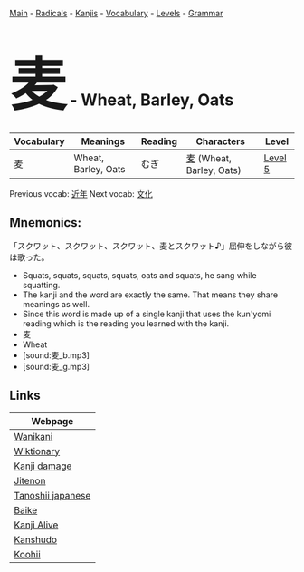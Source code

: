 <style> bigfont {font-size: 100px}</style>
[Main](../README.md) -
[Radicals](../radicals.md) -
[Kanjis](../kanjis.md) -
[Vocabulary](../vocabulary.md) -
[Levels](../levels.md) -
[Grammar](../grammar.md)
# <bigfont> 麦</bigfont> - Wheat, Barley, Oats 

| Vocabulary | Meanings | Reading | Characters | Level |
| --- | --- | --- | --- | --- |
| 麦 | Wheat, Barley, Oats | むぎ |  [麦](../kanjis/麦.md) (Wheat, Barley, Oats) | [Level 5](../levels/wk_level5.md) |

Previous vocab: [近年](近年.md) Next vocab: [文化](文化.md) 

## Mnemonics:
「スクワット、スクワット、スクワット、麦とスクワット♪」屈伸をしながら彼は歌った。
* Squats, squats, squats, squats, oats and squats, he sang while squatting.
* The kanji and the word are exactly the same. That means they share meanings as well.
* Since this word is made up of a single kanji that uses the kun'yomi reading which is the reading you learned with the kanji.
* 麦
* Wheat
* [sound:麦_b.mp3]
* [sound:麦_g.mp3]


## Links 

| Webpage |
| --- |
| [Wanikani          ](https://www.wanikani.com/kanji/麦) |
| [Wiktionary        ](https://en.wiktionary.org/wiki/麦) |
| [Kanji damage      ](http://www.kanjidamage.com/kanji/search?utf8=✓&q=麦) |
| [Jitenon           ](https://jitenon.com/kanji/麦) |
| [Tanoshii japanese ](https://www.tanoshiijapanese.com/dictionary/kanji.cfm?k=麦) |
| [Baike             ](https://baike.baidu.com/item/麦) |
| [Kanji Alive       ](https://app.kanjialive.com/麦) |
| [Kanshudo          ](https://www.kanshudo.com/searchmn?q=麦) |
| [Koohii            ](https://kanji.koohii.com/study/kanji/麦) |
